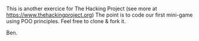 This is another exercice for The Hacking Project (see more at https://www.thehackingproject.org)
The point is to code our first mini-game using POO principles.
Feel free to clone & fork it.

Ben.
